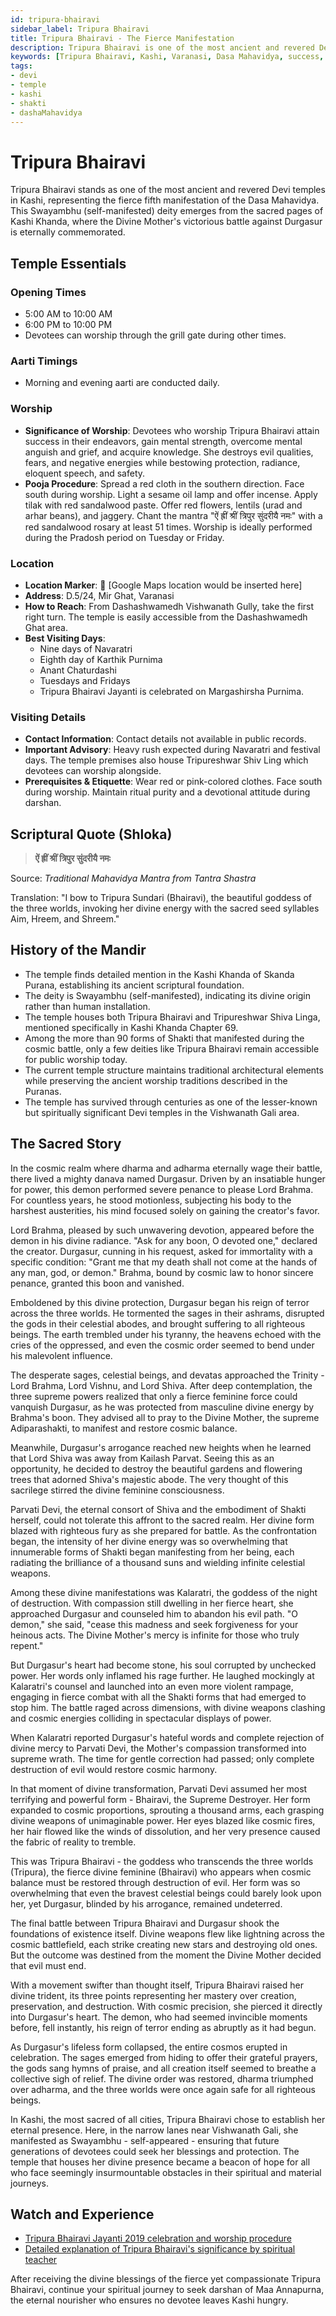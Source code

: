 ```yaml
---
id: tripura-bhairavi
sidebar_label: Tripura Bhairavi
title: Tripura Bhairavi - The Fierce Manifestation
description: Tripura Bhairavi is one of the most ancient and revered Devi temples in Kashi, representing the fierce fifth manifestation of the Dasa Mahavidya, which bestows success and destroys negative energies.
keywords: [Tripura Bhairavi, Kashi, Varanasi, Dasa Mahavidya, success, protection]
tags:
- devi
- temple
- kashi
- shakti
- dashaMahavidya
---
```


# Tripura Bhairavi

Tripura Bhairavi stands as one of the most ancient and revered Devi temples in Kashi, representing the fierce fifth manifestation of the Dasa Mahavidya. This Swayambhu (self-manifested) deity emerges from the sacred pages of Kashi Khanda, where the Divine Mother's victorious battle against Durgasur is eternally commemorated.

## Temple Essentials

### Opening Times
* 5:00 AM to 10:00 AM
* 6:00 PM to 10:00 PM
* Devotees can worship through the grill gate during other times.

### Aarti Timings
* Morning and evening aarti are conducted daily.

### Worship
* **Significance of Worship**: Devotees who worship Tripura Bhairavi attain success in their endeavors, gain mental strength, overcome mental anguish and grief, and acquire knowledge. She destroys evil qualities, fears, and negative energies while bestowing protection, radiance, eloquent speech, and safety.
* **Pooja Procedure**: Spread a red cloth in the southern direction. Face south during worship. Light a sesame oil lamp and offer incense. Apply tilak with red sandalwood paste. Offer red flowers, lentils (urad and arhar beans), and jaggery. Chant the mantra "ऐं ह्रीं श्रीं त्रिपुर सुंदरीयै नमः" with a red sandalwood rosary at least 51 times. Worship is ideally performed during the Pradosh period on Tuesday or Friday.

### Location
* **Location Marker**: 📍 [Google Maps location would be inserted here]
* **Address**: D.5/24, Mir Ghat, Varanasi
* **How to Reach**: From Dashashwamedh Vishwanath Gully, take the first right turn. The temple is easily accessible from the Dashashwamedh Ghat area.
* **Best Visiting Days**:
  * Nine days of Navaratri
  * Eighth day of Karthik Purnima
  * Anant Chaturdashi
  * Tuesdays and Fridays
  * Tripura Bhairavi Jayanti is celebrated on Margashirsha Purnima.

### Visiting Details
* **Contact Information**: Contact details not available in public records.
* **Important Advisory**: Heavy rush expected during Navaratri and festival days. The temple premises also house Tripureshwar Shiv Ling which devotees can worship alongside.
* **Prerequisites & Etiquette**: Wear red or pink-colored clothes. Face south during worship. Maintain ritual purity and a devotional attitude during darshan.

## Scriptural Quote (Shloka)
> **ऐं ह्रीं श्रीं त्रिपुर सुंदरीयै नमः**

Source: *Traditional Mahavidya Mantra from Tantra Shastra*

Translation: "I bow to Tripura Sundari (Bhairavi), the beautiful goddess of the three worlds, invoking her divine energy with the sacred seed syllables Aim, Hreem, and Shreem."

## History of the Mandir
* The temple finds detailed mention in the Kashi Khanda of Skanda Purana, establishing its ancient scriptural foundation.
* The deity is Swayambhu (self-manifested), indicating its divine origin rather than human installation.
* The temple houses both Tripura Bhairavi and Tripureshwar Shiva Linga, mentioned specifically in Kashi Khanda Chapter 69.
* Among the more than 90 forms of Shakti that manifested during the cosmic battle, only a few deities like Tripura Bhairavi remain accessible for public worship today.
* The current temple structure maintains traditional architectural elements while preserving the ancient worship traditions described in the Puranas.
* The temple has survived through centuries as one of the lesser-known but spiritually significant Devi temples in the Vishwanath Gali area.

## The Sacred Story
In the cosmic realm where dharma and adharma eternally wage their battle, there lived a mighty danava named Durgasur. Driven by an insatiable hunger for power, this demon performed severe penance to please Lord Brahma. For countless years, he stood motionless, subjecting his body to the harshest austerities, his mind focused solely on gaining the creator's favor.

Lord Brahma, pleased by such unwavering devotion, appeared before the demon in his divine radiance. "Ask for any boon, O devoted one," declared the creator. Durgasur, cunning in his request, asked for immortality with a specific condition: "Grant me that my death shall not come at the hands of any man, god, or demon." Brahma, bound by cosmic law to honor sincere penance, granted this boon and vanished.

Emboldened by this divine protection, Durgasur began his reign of terror across the three worlds. He tormented the sages in their ashrams, disrupted the gods in their celestial abodes, and brought suffering to all righteous beings. The earth trembled under his tyranny, the heavens echoed with the cries of the oppressed, and even the cosmic order seemed to bend under his malevolent influence.

The desperate sages, celestial beings, and devatas approached the Trinity - Lord Brahma, Lord Vishnu, and Lord Shiva. After deep contemplation, the three supreme powers realized that only a fierce feminine force could vanquish Durgasur, as he was protected from masculine divine energy by Brahma's boon. They advised all to pray to the Divine Mother, the supreme Adiparashakti, to manifest and restore cosmic balance.

Meanwhile, Durgasur's arrogance reached new heights when he learned that Lord Shiva was away from Kailash Parvat. Seeing this as an opportunity, he decided to destroy the beautiful gardens and flowering trees that adorned Shiva's majestic abode. The very thought of this sacrilege stirred the divine feminine consciousness.

Parvati Devi, the eternal consort of Shiva and the embodiment of Shakti herself, could not tolerate this affront to the sacred realm. Her divine form blazed with righteous fury as she prepared for battle. As the confrontation began, the intensity of her divine energy was so overwhelming that innumerable forms of Shakti began manifesting from her being, each radiating the brilliance of a thousand suns and wielding infinite celestial weapons.

Among these divine manifestations was Kalaratri, the goddess of the night of destruction. With compassion still dwelling in her fierce heart, she approached Durgasur and counseled him to abandon his evil path. "O demon," she said, "cease this madness and seek forgiveness for your heinous acts. The Divine Mother's mercy is infinite for those who truly repent."

But Durgasur's heart had become stone, his soul corrupted by unchecked power. Her words only inflamed his rage further. He laughed mockingly at Kalaratri's counsel and launched into an even more violent rampage, engaging in fierce combat with all the Shakti forms that had emerged to stop him. The battle raged across dimensions, with divine weapons clashing and cosmic energies colliding in spectacular displays of power.

When Kalaratri reported Durgasur's hateful words and complete rejection of divine mercy to Parvati Devi, the Mother's compassion transformed into supreme wrath. The time for gentle correction had passed; only complete destruction of evil would restore cosmic harmony.

In that moment of divine transformation, Parvati Devi assumed her most terrifying and powerful form - Bhairavi, the Supreme Destroyer. Her form expanded to cosmic proportions, sprouting a thousand arms, each grasping divine weapons of unimaginable power. Her eyes blazed like cosmic fires, her hair flowed like the winds of dissolution, and her very presence caused the fabric of reality to tremble.

This was Tripura Bhairavi - the goddess who transcends the three worlds (Tripura), the fierce divine feminine (Bhairavi) who appears when cosmic balance must be restored through destruction of evil. Her form was so overwhelming that even the bravest celestial beings could barely look upon her, yet Durgasur, blinded by his arrogance, remained undeterred.

The final battle between Tripura Bhairavi and Durgasur shook the foundations of existence itself. Divine weapons flew like lightning across the cosmic battlefield, each strike creating new stars and destroying old ones. But the outcome was destined from the moment the Divine Mother decided that evil must end.

With a movement swifter than thought itself, Tripura Bhairavi raised her divine trident, its three points representing her mastery over creation, preservation, and destruction. With cosmic precision, she pierced it directly into Durgasur's heart. The demon, who had seemed invincible moments before, fell instantly, his reign of terror ending as abruptly as it had begun.

As Durgasur's lifeless form collapsed, the entire cosmos erupted in celebration. The sages emerged from hiding to offer their grateful prayers, the gods sang hymns of praise, and all creation itself seemed to breathe a collective sigh of relief. The divine order was restored, dharma triumphed over adharma, and the three worlds were once again safe for all righteous beings.

In Kashi, the most sacred of all cities, Tripura Bhairavi chose to establish her eternal presence. Here, in the narrow lanes near Vishwanath Gali, she manifested as Swayambhu - self-appeared - ensuring that future generations of devotees could seek her blessings and protection. The temple that houses her divine presence became a beacon of hope for all who face seemingly insurmountable obstacles in their spiritual and material journeys.

## Watch and Experience
* [Tripura Bhairavi Jayanti 2019 celebration and worship procedure](https://www.youtube.com/watch?v=aqWKEMxeFG0)
* [Detailed explanation of Tripura Bhairavi's significance by spiritual teacher](https://www.youtube.com/watch?v=QH4pAMT-Baw)

After receiving the divine blessings of the fierce yet compassionate Tripura Bhairavi, continue your spiritual journey to seek darshan of Maa Annapurna, the eternal nourisher who ensures no devotee leaves Kashi hungry.